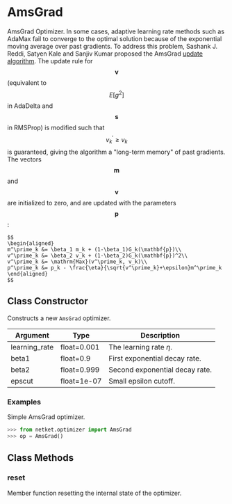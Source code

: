 # AmsGrad
AmsGrad Optimizer.
    In some cases, adaptive learning rate methods such as AdaMax fail
    to converge to the optimal solution because of the exponential
    moving average over past gradients. To address this problem,
    Sashank J. Reddi, Satyen Kale and Sanjiv Kumar proposed the
    AmsGrad [update algorithm](https://openreview.net/forum?id=ryQu7f-RZ).
    The update rule for $$\mathbf{v}$$ (equivalent to $$E[g^2]$$ in AdaDelta
    and $$\mathbf{s}$$ in RMSProp) is modified such that $$v^\prime_k \geq v_k$$
    is guaranteed, giving the algorithm a "long-term memory" of past gradients.
    The vectors $$\mathbf{m}$$ and $$\mathbf{v}$$ are initialized to zero, and
    are updated with the parameters $$\mathbf{p}$$:

    $$
    \begin{aligned}
    m^\prime_k &= \beta_1 m_k + (1-\beta_1)G_k(\mathbf{p})\\
    v^\prime_k &= \beta_2 v_k + (1-\beta_2)G_k(\mathbf{p})^2\\
    v^\prime_k &= \mathrm{Max}(v^\prime_k, v_k)\\
    p^\prime_k &= p_k - \frac{\eta}{\sqrt{v^\prime_k}+\epsilon}m^\prime_k
    \end{aligned}
    $$

## Class Constructor
Constructs a new ``AmsGrad`` optimizer.

|  Argument   |   Type    |         Description          |
|-------------|-----------|------------------------------|
|learning_rate|float=0.001|The learning rate $\eta$.     |
|beta1        |float=0.9  |First exponential decay rate. |
|beta2        |float=0.999|Second exponential decay rate.|
|epscut       |float=1e-07|Small epsilon cutoff.         |


### Examples
Simple AmsGrad optimizer.

```python
>>> from netket.optimizer import AmsGrad
>>> op = AmsGrad()

```



## Class Methods 
### reset
Member function resetting the internal state of the optimizer.


